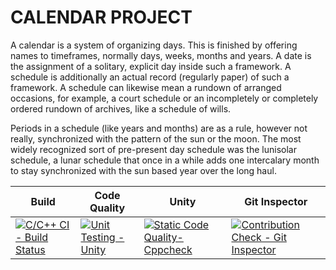 # CALENDAR PROJECT

A calendar is a system of organizing days. This is finished by offering names to timeframes, normally days, weeks, months and years. A date is the assignment of a solitary, explicit day inside such a framework. A schedule is additionally an actual record (regularly paper) of such a framework. A schedule can likewise mean a rundown of arranged occasions, for example, a court schedule or an incompletely or completely ordered rundown of archives, like a schedule of wills. 

Periods in a schedule (like years and months) are as a rule, however not really, synchronized with the pattern of the sun or the moon. The most widely recognized sort of pre-present day schedule was the lunisolar schedule, a lunar schedule that once in a while adds one intercalary month to stay synchronized with the sun based year over the long haul. 

|Build|Code Quality|Unity| Git Inspector | 
|---------|------|-------------|----------|
|[![C/C++ CI - Build Status](https://github.com/Lahari-1999/LTTS_C_Miniproject_260904/actions/workflows/c.yml/badge.svg)](https://github.com/Lahari-1999/LTTS_C_Miniproject_260904/actions/workflows/c.yml)|[![Unit Testing - Unity](https://github.com/Lahari-1999/LTTS_C_Miniproject_260904/actions/workflows/unity.yml/badge.svg)](https://github.com/Lahari-1999/LTTS_C_Miniproject_260904/actions/workflows/unity.yml)|[![Static Code Quality- Cppcheck](https://github.com/Lahari-1999/LTTS_C_Miniproject_260904/actions/workflows/cpp.yml/badge.svg)](https://github.com/Lahari-1999/LTTS_C_Miniproject_260904/actions/workflows/cpp.yml)|[![Contribution Check - Git Inspector](https://github.com/Lahari-1999/LTTS_C_Miniproject_260904/actions/workflows/Gitinspector.yml/badge.svg)](https://github.com/Lahari-1999/LTTS_C_Miniproject_260904/actions/workflows/Gitinspector.yml)
